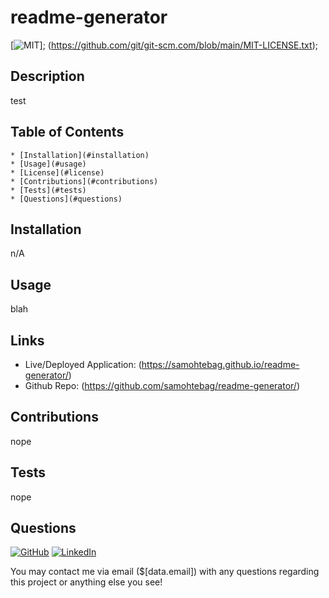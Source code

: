 # readme-generator

  [![MIT](https://img.shields.io/badge/license-MIT-green?style=plastic)];
  (https://github.com/git/git-scm.com/blob/main/MIT-LICENSE.txt);

  ## Description

  test

  ## Table of Contents
    * [Installation](#installation)
    * [Usage](#usage)
    * [License](#license)
    * [Contributions](#contributions)
    * [Tests](#tests)
    * [Questions](#questions)

  
  ## Installation

  n/A

  ## Usage

  blah

  ## Links

  * Live/Deployed Application: (https://samohtebag.github.io/readme-generator/)
  * Github Repo: (https://github.com/samohtebag/readme-generator/)

  ## Contributions

  nope

  ## Tests

  nope

  ## Questions

  [![GitHub](https://img.shields.io/badge/Github-Click%20Here-orange)](https://github.com/samohtebag) 
  [![LinkedIn](https://img.shields.io/badge/LinkedIn-Click%20Here-yellowgreen)](https://www.linkedin.com/in/gabriel-thomas513/)

  You may contact me via email ($[data.email]) with any questions regarding this project or anything else you see!
